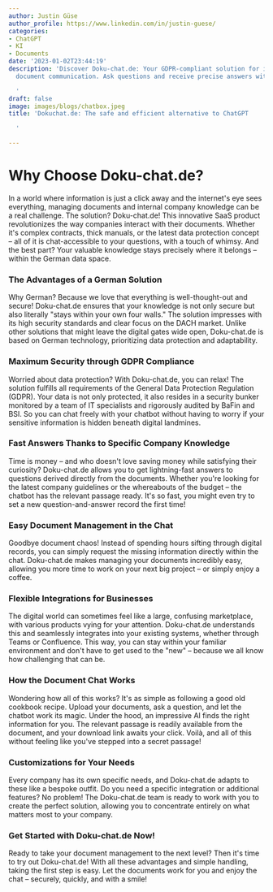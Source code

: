 ```yaml
---
author: Justin Güse
author_profile: https://www.linkedin.com/in/justin-guese/
categories:
- ChatGPT
- KI
- Documents
date: '2023-01-02T23:44:19'
description: 'Discover Doku-chat.de: Your GDPR-compliant solution for interactive
  document communication. Ask questions and receive precise answers with sources!

  '
draft: false
image: images/blogs/chatbox.jpeg
title: 'Dokuchat.de: The safe and efficient alternative to ChatGPT

  '

---
```

# Why Choose Doku-chat.de?

In a world where information is just a click away and the internet's eye sees everything, managing documents and internal company knowledge can be a real challenge. The solution? Doku-chat.de! This innovative SaaS product revolutionizes the way companies interact with their documents. Whether it's complex contracts, thick manuals, or the latest data protection concept – all of it is chat-accessible to your questions, with a touch of whimsy. And the best part? Your valuable knowledge stays precisely where it belongs – within the German data space.

### The Advantages of a German Solution

Why German? Because we love that everything is well-thought-out and secure! Doku-chat.de ensures that your knowledge is not only secure but also literally "stays within your own four walls." The solution impresses with its high security standards and clear focus on the DACH market. Unlike other solutions that might leave the digital gates wide open, Doku-chat.de is based on German technology, prioritizing data protection and adaptability.

### Maximum Security through GDPR Compliance

Worried about data protection? With Doku-chat.de, you can relax! The solution fulfills all requirements of the General Data Protection Regulation (GDPR). Your data is not only protected, it also resides in a security bunker monitored by a team of IT specialists and rigorously audited by BaFin and BSI. So you can chat freely with your chatbot without having to worry if your sensitive information is hidden beneath digital landmines.

### Fast Answers Thanks to Specific Company Knowledge

Time is money – and who doesn't love saving money while satisfying their curiosity? Doku-chat.de allows you to get lightning-fast answers to questions derived directly from the documents. Whether you're looking for the latest company guidelines or the whereabouts of the budget – the chatbot has the relevant passage ready. It's so fast, you might even try to set a new question-and-answer record the first time!

### Easy Document Management in the Chat

Goodbye document chaos! Instead of spending hours sifting through digital records, you can simply request the missing information directly within the chat. Doku-chat.de makes managing your documents incredibly easy, allowing you more time to work on your next big project – or simply enjoy a coffee.

### Flexible Integrations for Businesses

The digital world can sometimes feel like a large, confusing marketplace, with various products vying for your attention. Doku-chat.de understands this and seamlessly integrates into your existing systems, whether through Teams or Confluence. This way, you can stay within your familiar environment and don't have to get used to the "new" – because we all know how challenging that can be.

### How the Document Chat Works

Wondering how all of this works? It's as simple as following a good old cookbook recipe. Upload your documents, ask a question, and let the chatbot work its magic. Under the hood, an impressive AI finds the right information for you. The relevant passage is readily available from the document, and your download link awaits your click. Voilà, and all of this without feeling like you've stepped into a secret passage!

### Customizations for Your Needs

Every company has its own specific needs, and Doku-chat.de adapts to these like a bespoke outfit. Do you need a specific integration or additional features? No problem! The Doku-chat.de team is ready to work with you to create the perfect solution, allowing you to concentrate entirely on what matters most to your company.

### Get Started with Doku-chat.de Now!

Ready to take your document management to the next level? Then it's time to try out Doku-chat.de! With all these advantages and simple handling, taking the first step is easy. Let the documents work for you and enjoy the chat – securely, quickly, and with a smile!
